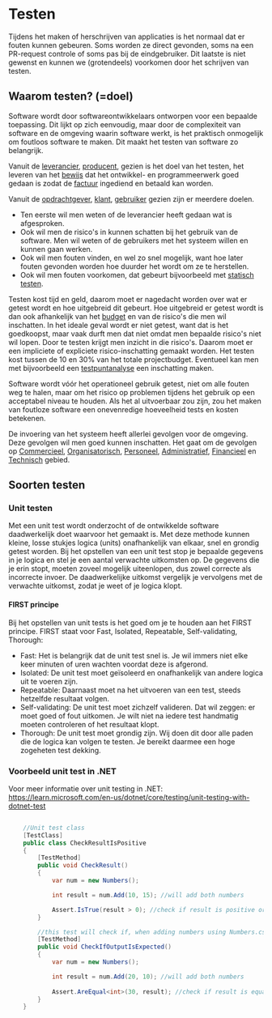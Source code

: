 # Testen

Tijdens het maken of herschrijven van applicaties is het normaal dat er fouten kunnen gebeuren. Soms worden ze direct gevonden, soms na een PR-request controle of soms pas bij de eindgebruiker. Dit laatste is niet gewenst en kunnen we (grotendeels) voorkomen door het schrijven van testen.

## Waarom testen? (=doel)

Software wordt door softwareontwikkelaars ontworpen voor een bepaalde toepassing. Dit lijkt op zich eenvoudig, maar door de complexiteit van software en de omgeving waarin software werkt, is het praktisch onmogelijk om foutloos software te maken. Dit maakt het testen van software zo belangrijk.

Vanuit de [leverancier](https://nl.wikipedia.org/wiki/Leverancier), [producent](https://nl.wikipedia.org/wiki/Productie), gezien is het doel van het testen, het leveren van het [bewijs](https://nl.wikipedia.org/wiki/Wetenschappelijk_bewijs) dat het ontwikkel- en programmeerwerk goed gedaan is zodat de [factuur](https://nl.wikipedia.org/wiki/Factuur) ingediend en betaald kan worden.

Vanuit de [opdrachtgever](https://nl.wikipedia.org/wiki/Opdrachtgever), [klant](https://nl.wikipedia.org/wiki/Klant), [gebruiker](https://nl.wikipedia.org/wiki/Gebruiker) gezien zijn er meerdere doelen.

- Ten eerste wil men weten of de leverancier heeft gedaan wat is afgesproken.
- Ook wil men de risico's in kunnen schatten bij het gebruik van de software. Men wil weten of de gebruikers met het systeem willen en kunnen gaan werken.
- Ook wil men fouten vinden, en wel zo snel mogelijk, want hoe later fouten gevonden worden hoe duurder het wordt om ze te herstellen.
- Ook wil men fouten voorkomen, dat gebeurt bijvoorbeeld met [statisch testen](https://nl.wikipedia.org/wiki/Statisch_testen).

Testen kost tijd en geld, daarom moet er nagedacht worden over wat er getest wordt en hoe uitgebreid dit gebeurt. Hoe uitgebreid er getest wordt is dan ook afhankelijk van het [budget](https://nl.wikipedia.org/wiki/Budget) en van de risico's die men wil inschatten. In het ideale geval wordt er niet getest, want dat is het goedkoopst, maar vaak durft men dat niet omdat men bepaalde risico's niet wil lopen. Door te testen krijgt men inzicht in die risico's. Daarom moet er een impliciete of expliciete risico-inschatting gemaakt worden. Het testen kost tussen de 10 en 30% van het totale projectbudget. Eventueel kan men met bijvoorbeeld een [testpuntanalyse](https://nl.wikipedia.org/wiki/Testpuntanalyse) een inschatting maken.

Software wordt vóór het operationeel gebruik getest, niet om alle fouten weg te halen, maar om het risico op problemen tijdens het gebruik op een acceptabel niveau te houden. Als het al uitvoerbaar zou zijn, zou het maken van foutloze software een onevenredige hoeveelheid tests en kosten betekenen.

De invoering van het systeem heeft allerlei gevolgen voor de omgeving. Deze gevolgen wil men goed kunnen inschatten. Het gaat om de gevolgen op [Commercieel](https://nl.wikipedia.org/wiki/Commercieel), [Organisatorisch](https://nl.wikipedia.org/wiki/Organisatie), [Personeel](https://nl.wikipedia.org/wiki/Personeel), [Administratief](https://nl.wikipedia.org/wiki/Administratie), [Financieel](https://nl.wikipedia.org/w/index.php?title=Financieel&action=edit&redlink=1) en [Technisch](https://nl.wikipedia.org/wiki/Techniek) gebied.

## Soorten testen

### Unit testen

Met een unit test wordt onderzocht of de ontwikkelde software daadwerkelijk doet waarvoor het gemaakt is. Met deze methode kunnen kleine, losse stukjes logica (units) onafhankelijk van elkaar, snel en grondig getest worden. Bij het opstellen van een unit test stop je bepaalde gegevens in je logica en stel je een aantal verwachte uitkomsten op. De gegevens die je erin stopt, moeten zoveel mogelijk uiteenlopen, dus zowel correcte als incorrecte invoer. De daadwerkelijke uitkomst vergelijk je vervolgens met de verwachte uitkomst, zodat je weet of je logica klopt.

#### FIRST principe

Bij het opstellen van unit tests is het goed om je te houden aan het FIRST principe. FIRST staat voor Fast, Isolated, Repeatable, Self-validating, Thorough:

- Fast: Het is belangrijk dat de unit test snel is. Je wil immers niet elke keer minuten of uren wachten voordat deze is afgerond.
- Isolated: De unit test moet geïsoleerd en onafhankelijk van andere logica uit te voeren zijn.
- Repeatable: Daarnaast moet na het uitvoeren van een test, steeds hetzelfde resultaat volgen.
- Self-validating: De unit test moet zichzelf valideren. Dat wil zeggen: er moet goed of fout uitkomen. Je wilt niet na iedere test handmatig moeten controleren of het resultaat klopt.
- Thorough: De unit test moet grondig zijn. Wij doen dit door alle paden die de logica kan volgen te testen. Je bereikt daarmee een hoge zogeheten test dekking.

### Voorbeeld unit test in .NET

Voor meer informatie over unit testing in .NET: <https://learn.microsoft.com/en-us/dotnet/core/testing/unit-testing-with-dotnet-test>

```cs

    //Unit test class
    [TestClass]
    public class CheckResultIsPositive
    {
        [TestMethod]
        public void CheckResult()
        {
            var num = new Numbers();

            int result = num.Add(10, 15); //will add both numbers

            Assert.IsTrue(result > 0); //check if result is positive or not
        }

        //this test will check if, when adding numbers using Numbers.cs -> Add method, output is as expected or not
        [TestMethod]
        public void CheckIfOutputIsExpected()
        {
            var num = new Numbers();

            int result = num.Add(20, 10); //will add both numbers
           
            Assert.AreEqual<int>(30, result); //check if result is equal to expected value 30
        }
    }
```
